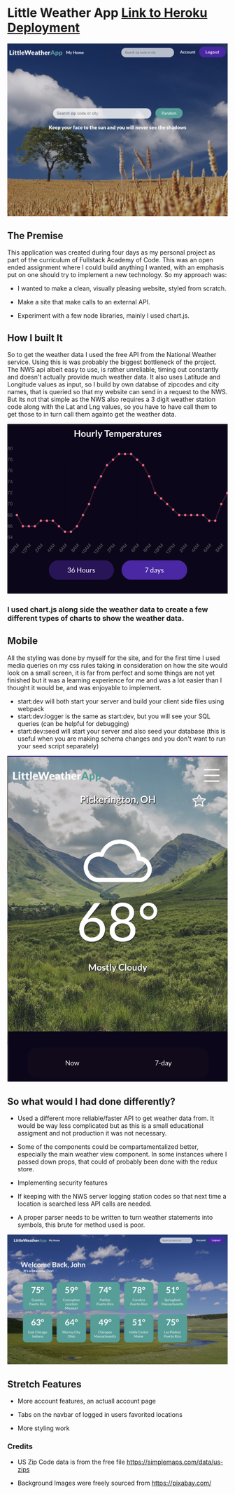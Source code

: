 # Little Weather App [Link to Heroku Deployment](http://little-weather-app.herokuapp.com/)

![Main](https://github.com/jthagerman/Little-Weather-App/blob/main/public/screenshots/Screen%20Shot%202021-08-15%20at%2010.47.23%20PM.png)

## The Premise

This application was created during four days as my personal project as part of the curriculum of Fullstack Academy of Code.  This was an open ended assignment where I could build anything I wanted, with an emphasis put on one should try to implement a new technology. So my approach was:

* I wanted to make a clean, visually pleasing website, styled from scratch.

* Make a site that make calls to an external API.

* Experiment with a few node libraries, mainly I used chart.js.


## How I built It

So to get the weather data I used the free API from the National Weather service.  Using this is was probably the biggest bottleneck of the project.  The NWS api albeit easy to use, is rather unreliable, timing out constantly and doesn't actually provide much weather data.  It also uses Latitude and Longitude values as input, so I build by own databse of zipcodes and city names, that is queried so that my website can send in a request to the NWS. But its not that simple as the NWS also requires a 3 digit weather station code along with the Lat and Lng values, so you have to have call them to get those to in turn call them againto get the weather data.

![Website](https://github.com/jthagerman/Little-Weather-App/blob/main/public/screenshots/Screen%20Shot%202021-08-15%20at%2010.48.15%20PM.png)

### I used chart.js along side the weather data to create a few different types of charts to show the weather data.

## Mobile

All the styling was done by myself for the site, and for the first time I used media queries on my css rules taking in consideration on how the site would look on a small screen, it is far from perfect and some things are not yet finished but it was a learning experience for me and was a lot easier than I thought it would be, and was enjoyable to implement.

- start:dev will both start your server and build your client side files using webpack
- start:dev:logger is the same as start:dev, but you will see your SQL queries (can be helpful for debugging)
- start:dev:seed will start your server and also seed your database (this is useful when you are making schema changes and you don't want to run your seed script separately)


![website](https://github.com/jthagerman/Little-Weather-App/blob/main/public/screenshots/Screen%20Shot%202021-08-15%20at%2010.48.29%20PM.png)

## So what would I had done differently?

* Used a different more reliable/faster API to get weather data from.  It would be way less complicated but as this is a small educational assigment and not production it was not necessary.

* Some of the components could be compartamentalized better, especially the main weather view component.  In some instances where I passed down props, that could of probably been done with the redux store.

* Implementing security features

* If keeping with the NWS server logging station codes so that next time a location is searched less API calls are needed.

* A proper parser needs to be written to turn weather statements into symbols, this brute for method used is poor.

![Website](https://github.com/jthagerman/Little-Weather-App/blob/main/public/screenshots/Screen%20Shot%202021-08-15%20at%2010.52.29%20PM.png)


## Stretch Features

* More account features, an actuall account page

* Tabs on the navbar of logged in users favorited locations

* More styling work


### Credits

* US Zip Code data is from the free file https://simplemaps.com/data/us-zips

* Background Images were freely sourced from https://pixabay.com/

